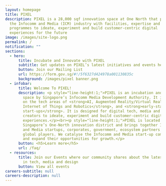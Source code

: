 ```yaml
---
layout: homepage
title: PIXEL
description: PIXEL is a 28,000 sqf innovation space at One North that provides
  the Infocomm and Media (ICM) industry with facilities, expertise and
  programmes to ideate, experiment and build customer-centric digital
  experiences for the future
image: /images/site-logo.png
permalink: /
notification: ""
sections:
  - hero:
      title: Incubate and Innovate with PIXEL
      subtitle: Get updates on PIXEL’s latest initiatives and events here!
      button: Join our Mailing List
      url: https://form.gov.sg/#!/5f6327d424978a001130835c
      background: /images/pixel banner.png
  - infobar:
      title: Welcome To PIXEL!
      description: <p style="line-height:1;">PIXEL is an incubation and innovation
        space by Singapore’s Infocomm Media Development Authority. It is focused
        on the tech areas of <strong>AI, Augmented Reality/Virtual Reality, the
        Internet of Things and Robotics</strong>, and <strong>early-stage
        start-ups</strong>. It is designed for digital tech, media and content
        creators to ideate, experiment and build customer-centric digital
        experiences.</p><br><p style="line-height:1;">PIXEL is located in
        Singapore’s One-North innovation district and brings together Infocomm
        and Media startups, corporates, government, ecosystem partners and
        global players. We catalyse the Infocomm and Media start-up communities
        and expand their opportunities for growth.</p>
      button: <h5>Learn more</h5>
      url: /faq/
  - resources:
      title: Join our Events where our community shares about the latest developments
        in tech, media and design
      button: View all events
careers-subtitle: null
careers-description: null
---
```

